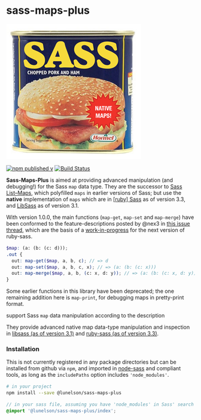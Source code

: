 # sass-maps-plus

!['sass maps'](sass-maps-plus.png)

[![npm published v](https://img.shields.io/npm/v/@lunelson/sass-maps-plus.svg)]()
[![Build Status](https://travis-ci.org/lunelson/sass-maps-plus.svg?branch=master)](https://travis-ci.org/lunelson/sass-maps-plus)

**Sass-Maps-Plus** is aimed at providing advanced manipulation (and debugging!) for the Sass `map` data type. They are the successor to [Sass List–Maps](http://github.com/lunelson/sass-list-maps), which polyfilled `maps` in earlier versions of Sass; but use the **native** implementation of `maps` which are in [[ruby] Sass](https://github.com/sass/sass) as of version 3.3, and [LibSass](https://github.com/sass/libsass) as of version 3.1.

With version 1.0.0, the main functions (`map-get`, `map-set` and `map-merge`) have been conformed to the feature-descriptions posted by @nex3 in [this issue thread](https://github.com/sass/sass/issues/1739#issuecomment-122435753), which are the basis of a [work-in-progress](https://github.com/sass/sass/pull/1904) for the next version of ruby-sass.

```scss
$map: (a: (b: (c: d)));
.out {
  out: map-get($map, a, b, c); // => d
  out: map-set($map, a, b, c, x); // => (a: (b: (c: x)))
  out: map-merge($map, a, b, (c: x, d: y)); // => (a: (b: (c: x, d: y)))
}
```

Some earlier functions in this library have been deprecated; the one remaining addition here is `map-print`, for debugging maps in pretty-print format.

support Sass `map` data manipulation according to the description

 They provide advanced native map data-type manipulation and inspection in [libsass (as of version 3.1)](http://libsass.org/) and [ruby-sass (as of version 3.3)](http://sass-lang.com/).



### Installation

This is not currently registered in any package directories but can be installed from github via `npm`, and imported in [node-sass](https://github.com/sass/node-sass) and compliant tools, as long as the `includePaths` option includes `'node_modules'`.

```sh
# in your project
npm install --save @lunelson/sass-maps-plus
```
```scss
// in your sass file, assuming you have 'node_modules' in Sass' search path
@import '@lunelson/sass-maps-plus/index';
```
